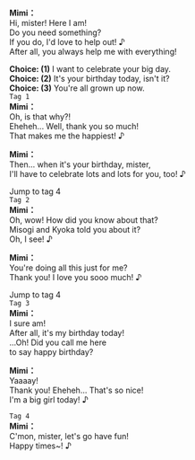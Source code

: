 # 

  
**Mimi：**  
Hi, mister! Here I am!  
Do you need something?  
 If you do, I'd love to help out! ♪  
After all, you always help me with everything!  
  
**Choice: (1)**  I want to celebrate your big day.  
**Choice: (2)**  It's your birthday today, isn't it?  
**Choice: (3)**  You're all grown up now.  
`Tag 1`  
**Mimi：**  
Oh, is that why?!  
Eheheh... Well, thank you so much!  
That makes me the happiest! ♪  
  
**Mimi：**  
Then... when it's your birthday, mister,  
I'll have to celebrate lots and lots for you, too! ♪  
  
Jump to tag 4  
`Tag 2`  
**Mimi：**  
Oh, wow! How did you know about that?  
Misogi and Kyoka told you about it?  
 Oh, I see! ♪  
  
**Mimi：**  
You're doing all this just for me?  
Thank you! I love you sooo much! ♪  
  
Jump to tag 4  
`Tag 3`  
**Mimi：**  
I sure am!  
 After all, it's my birthday today!  
...Oh! Did you call me here  
 to say happy birthday?  
  
**Mimi：**  
Yaaaay!  
Thank you! Eheheh... That's so nice!  
I'm a big girl today! ♪  
  
`Tag 4`  
**Mimi：**  
C'mon, mister, let's go have fun!  
 Happy times~! ♪  
